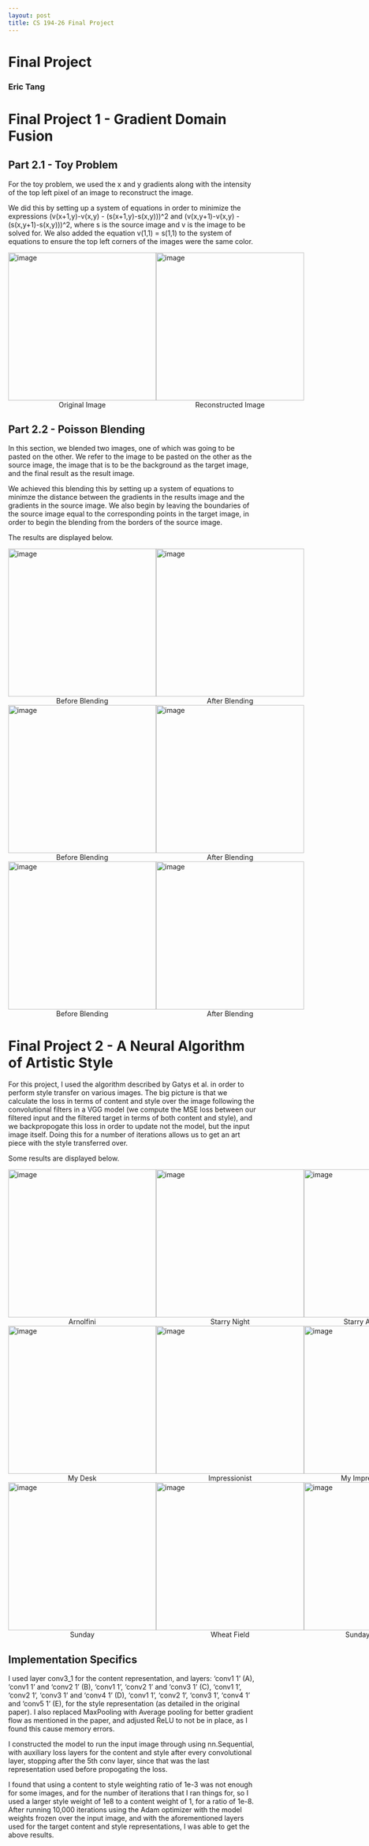 ```yaml
---
layout: post
title: CS 194-26 Final Project
---
```

<style>
    .rows {
        display: flex;
        align-items: center;
    }
    figcaption {
        text-align: center;
    }
</style>
# Final Project
### Eric Tang

# Final Project 1 - Gradient Domain Fusion
## Part 2.1 - Toy Problem
For the toy problem, we used the x and y gradients along with the intensity of the top left pixel of an image to reconstruct the image.

We did this by setting up a system of equations in order to minimize the expressions (v(x+1,y)-v(x,y) - (s(x+1,y)-s(x,y)))^2 and (v(x,y+1)-v(x,y) - (s(x,y+1)-s(x,y)))^2, where s is the source image and v is the image to be solved for. We also added the equation v(1,1) = s(1,1) to the system of equations to ensure the top left corners of the images were the same color.

<div class="rows">
    <span><img src="../../images/final_starter/toy_problem.png" alt="image" width="300"/><figcaption>Original Image</figcaption></span>
    <span><img src="../../images/final_output/2.1.jpg" alt="image" width="300"/><figcaption>Reconstructed Image</figcaption></span>
</div>

## Part 2.2 - Poisson Blending
In this section, we blended two images, one of which was going to be pasted on the other. We refer to the image to be pasted on the other as the source image, the image that is to be the background as the target image, and the final result as the result image.

We achieved this blending this by setting up a system of equations to minimze the distance between the gradients in the results image and the gradients in the source image. We also begin by leaving the boundaries of the source image equal to the corresponding points in the target image, in order to begin the blending from the borders of the source image.

The results are displayed below.

<div class="rows">
    <span><img src="../../images/final_output/2.2a_naive.jpg" alt="image" width="300"/><figcaption>Before Blending</figcaption></span>
    <span><img src="../../images/final_output/2.2a.jpg" alt="image" width="300"/><figcaption>After Blending</figcaption></span>
</div>
<div class="rows">
    <span><img src="../../images/final_output/2.2b_naive.jpg" alt="image" width="300"/><figcaption>Before Blending</figcaption></span>
    <span><img src="../../images/final_output/2.2b.jpg" alt="image" width="300"/><figcaption>After Blending</figcaption></span>
</div>
<div class="rows">
    <span><img src="../../images/final_output/2.2c_naive.jpg" alt="image" width="300"/><figcaption>Before Blending</figcaption></span>
    <span><img src="../../images/final_output/2.2c.jpg" alt="image" width="300"/><figcaption>After Blending</figcaption></span>
</div>


# Final Project 2 - A Neural Algorithm of Artistic Style
For this project, I used the algorithm described by Gatys et al. in order to perform style transfer on various images. The big picture is that we calculate the loss in terms of content and style over the image following the convolutional filters in a VGG model (we compute the MSE loss between our filtered input and the filtered target in terms of both content and style), and we backpropogate this loss in order to update not the model, but the input image itself. Doing this for a number of iterations allows us to get an art piece with the style transferred over.

Some results are displayed below.
<div class="rows">
    <span><img src="../../images/final_starter/arnolfini.jpeg" alt="image" width="300"/><figcaption>Arnolfini</figcaption></span>
    <span><img src="../../images/final_starter/starry_night.jpeg" alt="image" width="300"/><figcaption>Starry Night</figcaption></span>
    <span><img src="../../images/final_output/arnolfini_starry_night.jpg" alt="image" width="300"/><figcaption>Starry Arnolfini Night</figcaption></span>
</div>

<div class="rows">
    <span><img src="../../images/final_starter/desk.jpg" alt="image" width="300"/><figcaption>My Desk</figcaption></span>
    <span><img src="../../images/final_starter/french_impressionist.jpeg" alt="image" width="300"/><figcaption>Impressionist</figcaption></span>
    <span><img src="../../images/final_output/desk_french.jpg" alt="image" width="300"/><figcaption>My Impressionist Desk</figcaption></span>
</div>

<div class="rows">
    <span><img src="../../images/final_starter/sunday.jpeg" alt="image" width="300"/><figcaption>Sunday</figcaption></span>
    <span><img src="../../images/final_starter/wheat_field.jpeg" alt="image" width="300"/><figcaption>Wheat Field</figcaption></span>
    <span><img src="../../images/final_output/sunday_wheat.jpg" alt="image" width="300"/><figcaption>Sunday Wheat Field</figcaption></span>
</div>

## Implementation Specifics
I used layer conv3_1 for the content representation, and layers: ‘conv1 1’ (A), ‘conv1 1’ and ‘conv2 1’ (B), ‘conv1 1’, ‘conv2 1’ and ‘conv3 1’ (C), ‘conv1 1’, ‘conv2 1’, ‘conv3 1’ and ‘conv4 1’ (D), ‘conv1 1’, ‘conv2 1’, ‘conv3 1’, ‘conv4 1’
and ‘conv5 1’ (E), for the style representation (as detailed in the original paper). I also replaced MaxPooling with Average pooling for better gradient flow as mentioned in the paper, and adjusted ReLU to not be in place, as I found this cause memory errors. 

I constructed the model to run the input image through using nn.Sequential, with auxiliary loss layers for the content and style after every convolutional layer, stopping after the 5th conv layer, since that was the last representation used before propogating the loss.

I found that using a content to style weighting ratio of 1e-3 was not enough for some images, and for the number of iterations that I ran things for, so I used a larger style weight of 1e8 to a content weight of 1, for a ratio of 1e-8. After running 10,000 iterations using the Adam optimizer with the model weights frozen over the input image, and with the aforementioned layers used for the target content and style representations, I was able to get the above results.